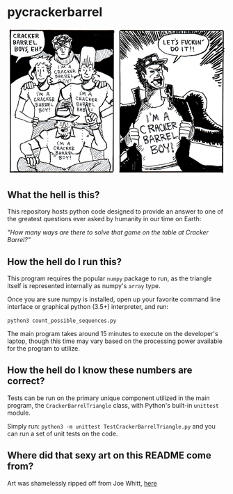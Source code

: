 # pycrackerbarrel

![cracker barrel boys](https://github.com/deloachcd/pycrackerbarrel/blob/master/images/cracker_barrel_boys.png?raw=tru://raw.githubusercontent.com/deloachcd/pycrackerbarrel/master/images/cracker_barrel_boys.png)

## What the hell is this?
This repository hosts python code designed to provide an answer
to one of the greatest questions ever asked by humanity in our time
on Earth:

*"How many ways are there to solve that game on the table at Cracker Barrel?"*

## How the hell do I run this?
This program requires the popular `numpy` package to run, as the triangle
itself is represented internally as numpy's `array` type.

Once you are sure numpy is installed, open up your favorite command line
interface or graphical python (3.5+) interpreter, and run:

`python3 count_possible_sequences.py`

The main program takes around 15 minutes to execute on the developer's laptop,
though this time may vary based on the processing power available for the
program to utilize.

## How the hell do I know these numbers are correct?
Tests can be run on the primary unique component utilized in the main program,
the `CrackerBarrelTriangle` class, with Python's built-in `unittest` module.

Simply run:
`python3 -m unittest TestCrackerBarrelTriangle.py`
and you can run a set of unit tests on the code.

## Where did that sexy art on this README come from?
Art was shamelessly ripped off from Joe Whitt,
[here](http://obligatorymorningfart.tumblr.com/image/144269156464)
